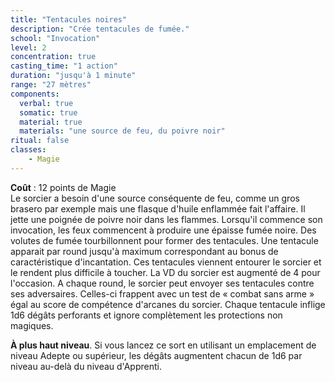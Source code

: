 ```yaml
---
title: "Tentacules noires"
description: "Crée tentacules de fumée."
school: "Invocation"
level: 2
concentration: true
casting_time: "1 action"
duration: "jusqu'à 1 minute"
range: "27 mètres"
components:
  verbal: true
  somatic: true
  material: true
  materials: "une source de feu, du poivre noir"
ritual: false
classes:
    - Magie
---
```

**Coût** : 12 points de Magie  
Le sorcier a besoin d'une source conséquente de feu, comme un gros brasero par exemple mais une flasque d'huile enflammée fait l'affaire. Il jette une poignée de poivre noir dans les flammes. Lorsqu'il commence son invocation, les feux commencent à produire une épaisse fumée noire. Des volutes de fumée tourbillonnent pour former des tentacules. Une tentacule apparait par round jusqu'à maximum correspondant au bonus de caractéristique d'incantation. Ces tentacules viennent entourer le sorcier et le rendent plus difficile à toucher. La VD du sorcier est augmenté de 4 pour l'occasion. A chaque round, le sorcier peut envoyer ses tentacules contre ses adversaires.
Celles-ci frappent avec un test de « combat sans arme » égal au score de compétence d'arcanes du sorcier. Chaque tentacule inflige 1d6 dégâts perforants et ignore complètement les protections non magiques.  

**À plus haut niveau**. Si vous lancez ce sort en utilisant un emplacement de niveau Adepte ou supérieur, les dégâts augmentent chacun de 1d6 par niveau au-delà du niveau d'Apprenti.
